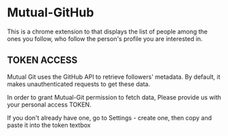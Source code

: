 # Mutual-GitHub

This is a chrome extension to that displays the list of people among the ones you follow, who follow the person's profile you are interested in.


## TOKEN ACCESS

Mutual Git uses the GitHub API to retrieve followers' metadata. By default, it makes unauthenticated requests to get these data.

In order to grant Mutual-Git permission to fetch data, Please provide us with your personal access TOKEN.

If you don't already have one, go to Settings - create one, then copy and paste it into the token textbox


